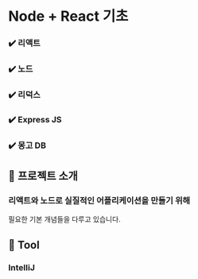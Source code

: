 # Node + React 기초
### ✔️ 리액트
### ✔️ 노드
### ✔️ 리덕스
### ✔️ Express JS
### ✔️ 몽고 DB

## 📝 프로젝트 소개 
### 리액트와 노드로 실질적인 어플리케이션을 만들기 위해 
필요한 기본 개념들을 다루고 있습니다.

## 🧰 Tool
### IntelliJ

